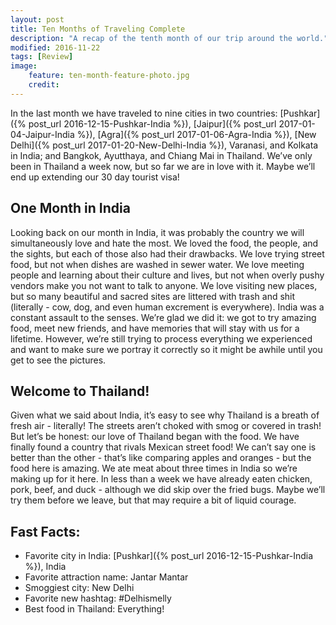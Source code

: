 ```yaml
---
layout: post
title: Ten Months of Traveling Complete
description: "A recap of the tenth month of our trip around the world."
modified: 2016-11-22
tags: [Review]
image:
    feature: ten-month-feature-photo.jpg
    credit: 
---
```


In the last month we have traveled to nine cities in two countries: [Pushkar]({% post_url 2016-12-15-Pushkar-India %}), [Jaipur]({% post_url 2017-01-04-Jaipur-India %}), [Agra]({% post_url 2017-01-06-Agra-India %}), [New Delhi]({% post_url 2017-01-20-New-Delhi-India %}), Varanasi, and Kolkata in India; and Bangkok, Ayutthaya, and Chiang Mai in Thailand. We’ve only been in Thailand a week now, but so far we are in love with it. Maybe we’ll end up extending our 30 day tourist visa!


## One Month in India

Looking back on our month in India, it was probably the country we will simultaneously love and hate the most. We loved the food, the people, and the sights, but each of those also had their drawbacks. We love trying street food, but not when dishes are washed in sewer water. We love meeting people and learning about their culture and lives, but not when overly pushy vendors make you not want to talk to anyone. We love visiting new places, but so many beautiful and sacred sites are littered with trash and shit (literally - cow, dog, and even human excrement is everywhere). India was a constant assault to the senses. We’re glad we did it: we got to try amazing food, meet new friends, and have memories that will stay with us for a lifetime. However, we’re still trying to process everything we experienced and want to make sure we portray it correctly so it might be awhile until you get to see the pictures. 


## Welcome to Thailand!

Given what we said about India, it’s easy to see why Thailand is a breath of fresh air - literally! The streets aren’t choked with smog or covered in trash! But let’s be honest: our love of Thailand began with the food. We have finally found a country that rivals Mexican street food! We can’t say one is better than the other - that’s like comparing apples and oranges - but the food here is amazing. We ate meat about three times in India so we’re making up for it here. In less than a week we have already eaten chicken, pork, beef, and duck - although we did skip over the fried bugs. Maybe we’ll try them before we leave, but that may require a bit of liquid courage. 


## Fast Facts:

- Favorite city in India: [Pushkar]({% post_url 2016-12-15-Pushkar-India %}), India
- Favorite attraction name: Jantar Mantar
- Smoggiest city: New Delhi
- Favorite new hashtag: #Delhismelly
- Best food in Thailand: Everything!
